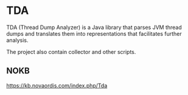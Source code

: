 # TDA

TDA (Thread Dump Analyzer) is a Java library that parses JVM thread dumps and translates them into representations that facilitates further analysis.

The project also contain collector and other scripts.

## NOKB

https://kb.novaordis.com/index.php/Tda